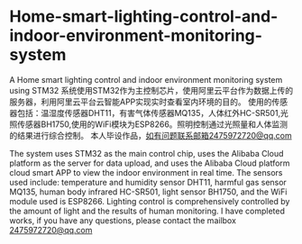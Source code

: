 # Home-smart-lighting-control-and-indoor-environment-monitoring-system
A Home smart lighting control and indoor environment monitoring system using STM32
系统使用STM32作为主控制芯片，使用阿里云平台作为数据上传的服务器，利用阿里云平台云智能APP实现实时查看室内环境的目的。
使用的传感器包括：温湿度传感器DHT11，有害气体传感器MQ135，人体红外HC-SR501,光照传感器BH1750,使用的WiFi模块为ESP8266。照明控制通过光照量和人体监测的结果进行综合控制。
本人毕设作品，如有问题联系邮箱2475972720@qq.com

The system uses STM32 as the main control chip, uses the Alibaba Cloud platform as the server for data upload, and uses the Alibaba Cloud platform cloud smart APP to view the indoor environment in real time.
The sensors used include: temperature and humidity sensor DHT11, harmful gas sensor MQ135, human body infrared HC-SR501, light sensor BH1750, and the WiFi module used is ESP8266. Lighting control is comprehensively controlled by the amount of light and the results of human monitoring.
I have completed works, if you have any questions, please contact the mailbox 2475972720@qq.com
